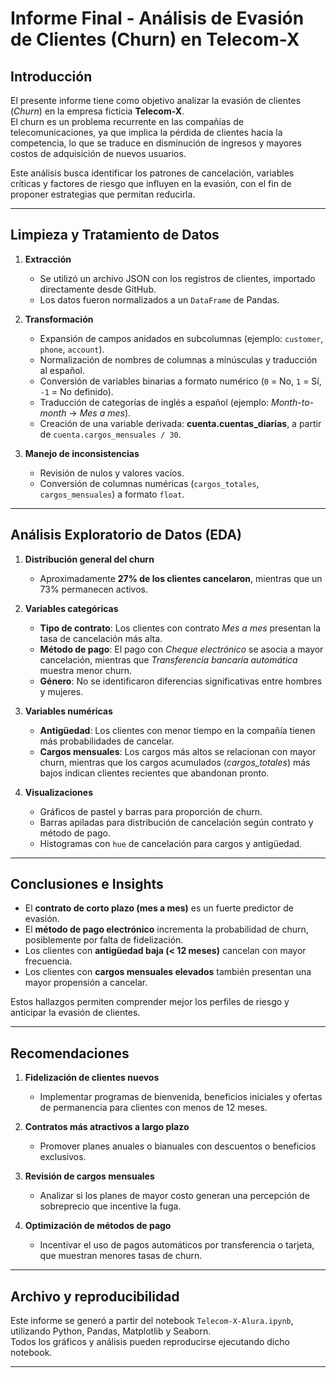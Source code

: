# Informe Final - Análisis de Evasión de Clientes (Churn) en Telecom-X

## Introducción

El presente informe tiene como objetivo analizar la evasión de clientes (*Churn*) en la empresa ficticia **Telecom-X**.  
El churn es un problema recurrente en las compañías de telecomunicaciones, ya que implica la pérdida de clientes hacia la competencia, lo que se traduce en disminución de ingresos y mayores costos de adquisición de nuevos usuarios.  

Este análisis busca identificar los patrones de cancelación, variables críticas y factores de riesgo que influyen en la evasión, con el fin de proponer estrategias que permitan reducirla.

---

## Limpieza y Tratamiento de Datos

1. **Extracción**  
   - Se utilizó un archivo JSON con los registros de clientes, importado directamente desde GitHub.  
   - Los datos fueron normalizados a un `DataFrame` de Pandas.  

2. **Transformación**  
   - Expansión de campos anidados en subcolumnas (ejemplo: `customer`, `phone`, `account`).  
   - Normalización de nombres de columnas a minúsculas y traducción al español.  
   - Conversión de variables binarias a formato numérico (`0` = No, `1` = Sí, `-1` = No definido).  
   - Traducción de categorías de inglés a español (ejemplo: *Month-to-month* → *Mes a mes*).  
   - Creación de una variable derivada: **cuenta.cuentas_diarias**, a partir de `cuenta.cargos_mensuales / 30`.  

3. **Manejo de inconsistencias**  
   - Revisión de nulos y valores vacíos.  
   - Conversión de columnas numéricas (`cargos_totales`, `cargos_mensuales`) a formato `float`.  

---

## Análisis Exploratorio de Datos (EDA)

1. **Distribución general del churn**  
   - Aproximadamente **27% de los clientes cancelaron**, mientras que un 73% permanecen activos.  

2. **Variables categóricas**  
   - **Tipo de contrato**: Los clientes con contrato *Mes a mes* presentan la tasa de cancelación más alta.  
   - **Método de pago**: El pago con *Cheque electrónico* se asocia a mayor cancelación, mientras que *Transferencia bancaria automática* muestra menor churn.  
   - **Género**: No se identificaron diferencias significativas entre hombres y mujeres.  

3. **Variables numéricas**  
   - **Antigüedad**: Los clientes con menor tiempo en la compañía tienen más probabilidades de cancelar.  
   - **Cargos mensuales**: Los cargos más altos se relacionan con mayor churn, mientras que los cargos acumulados (*cargos_totales*) más bajos indican clientes recientes que abandonan pronto.  

4. **Visualizaciones**  
   - Gráficos de pastel y barras para proporción de churn.  
   - Barras apiladas para distribución de cancelación según contrato y método de pago.  
   - Histogramas con `hue` de cancelación para cargos y antigüedad.  

---

## Conclusiones e Insights

- El **contrato de corto plazo (mes a mes)** es un fuerte predictor de evasión.  
- El **método de pago electrónico** incrementa la probabilidad de churn, posiblemente por falta de fidelización.  
- Los clientes con **antigüedad baja (< 12 meses)** cancelan con mayor frecuencia.  
- Los clientes con **cargos mensuales elevados** también presentan una mayor propensión a cancelar.  

Estos hallazgos permiten comprender mejor los perfiles de riesgo y anticipar la evasión de clientes.

---

## Recomendaciones

1. **Fidelización de clientes nuevos**  
   - Implementar programas de bienvenida, beneficios iniciales y ofertas de permanencia para clientes con menos de 12 meses.  

2. **Contratos más atractivos a largo plazo**  
   - Promover planes anuales o bianuales con descuentos o beneficios exclusivos.  

3. **Revisión de cargos mensuales**  
   - Analizar si los planes de mayor costo generan una percepción de sobreprecio que incentive la fuga.  

4. **Optimización de métodos de pago**  
   - Incentivar el uso de pagos automáticos por transferencia o tarjeta, que muestran menores tasas de churn.  

---

## Archivo y reproducibilidad

Este informe se generó a partir del notebook `Telecom-X-Alura.ipynb`, utilizando Python, Pandas, Matplotlib y Seaborn.  
Todos los gráficos y análisis pueden reproducirse ejecutando dicho notebook.  

---
